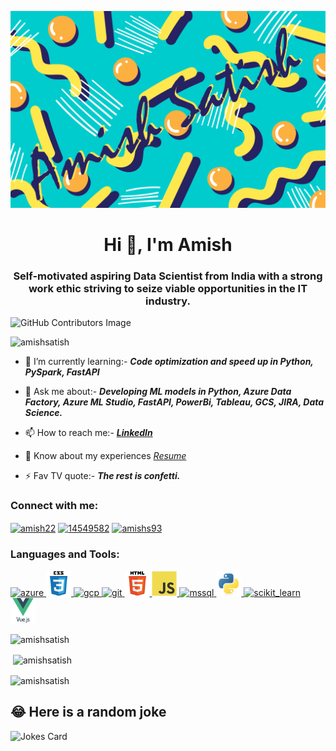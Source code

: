 ![alt text](https://github.com/AmishSatish/AmishSatish/blob/dfd13329b2dc3db997b5bc4157c2b7ee23cf33c6/77777_mod.jpg)
<h1 align="center">Hi 👋, I'm Amish</h1>
<h3 align="center">Self-motivated aspiring Data Scientist from India with a strong work ethic striving to seize viable opportunities in the IT industry.</h3>

![GitHub Contributors Image](https://contrib.rocks/image?repo=AmishSatish/AmishSatish)


<p align="left"> <img src="https://komarev.com/ghpvc/?username=amishsatish&label=Profile%20views&color=0e75b6&style=flat" alt="amishsatish" /> </p>

- 🌱 I’m currently learning:- **_Code optimization and speed up in Python, PySpark, FastAPI_**

- 💬 Ask me about:- **_Developing ML models in Python, Azure Data Factory, Azure ML Studio, FastAPI, PowerBi, Tableau, GCS, JIRA, Data Science._**

- 📫 How to reach me:- **_[LinkedIn](https://www.linkedin.com/in/amish22/)_**

- 📄 Know about my experiences [_Resume_](https://github.com/AmishSatish/AmishSatish/blob/9ecba3e1f7d31e78180ad6513a0257250fb87256/Amish's%20Resume_10_feb_2022_v2.pdf)

- ⚡ Fav TV quote:- **_The rest is confetti._**

<h3 align="left">Connect with me:</h3>
<p align="left">
<a href="https://linkedin.com/in/amish22" target="blank"><img align="center" src="https://raw.githubusercontent.com/rahuldkjain/github-profile-readme-generator/master/src/images/icons/Social/linked-in-alt.svg" alt="amish22" height="30" width="40" /></a>
<a href="https://stackoverflow.com/users/14549582" target="blank"><img align="center" src="https://raw.githubusercontent.com/rahuldkjain/github-profile-readme-generator/master/src/images/icons/Social/stack-overflow.svg" alt="14549582" height="30" width="40" /></a>
<a href="https://www.hackerrank.com/amishs93" target="blank"><img align="center" src="https://raw.githubusercontent.com/rahuldkjain/github-profile-readme-generator/master/src/images/icons/Social/hackerrank.svg" alt="amishs93" height="30" width="40" /></a>
</p>

<h3 align="left">Languages and Tools:</h3>
<p align="left"> <a href="https://azure.microsoft.com/en-in/" target="_blank"> <img src="https://www.vectorlogo.zone/logos/microsoft_azure/microsoft_azure-icon.svg" alt="azure" width="40" height="40"/> </a> <a href="https://www.w3schools.com/css/" target="_blank"> <img src="https://raw.githubusercontent.com/devicons/devicon/master/icons/css3/css3-original-wordmark.svg" alt="css3" width="40" height="40"/> </a> <a href="https://cloud.google.com" target="_blank"> <img src="https://www.vectorlogo.zone/logos/google_cloud/google_cloud-icon.svg" alt="gcp" width="40" height="40"/> </a> <a href="https://git-scm.com/" target="_blank"> <img src="https://www.vectorlogo.zone/logos/git-scm/git-scm-icon.svg" alt="git" width="40" height="40"/> </a> <a href="https://www.w3.org/html/" target="_blank"> <img src="https://raw.githubusercontent.com/devicons/devicon/master/icons/html5/html5-original-wordmark.svg" alt="html5" width="40" height="40"/> </a> <a href="https://developer.mozilla.org/en-US/docs/Web/JavaScript" target="_blank"> <img src="https://raw.githubusercontent.com/devicons/devicon/master/icons/javascript/javascript-original.svg" alt="javascript" width="40" height="40"/> </a> <a href="https://www.microsoft.com/en-us/sql-server" target="_blank"> <img src="https://www.svgrepo.com/show/303229/microsoft-sql-server-logo.svg" alt="mssql" width="40" height="40"/> </a> <a href="https://www.python.org" target="_blank"> <img src="https://raw.githubusercontent.com/devicons/devicon/master/icons/python/python-original.svg" alt="python" width="40" height="40"/> </a> <a href="https://scikit-learn.org/" target="_blank"> <img src="https://upload.wikimedia.org/wikipedia/commons/0/05/Scikit_learn_logo_small.svg" alt="scikit_learn" width="40" height="40"/> </a> <a href="https://vuejs.org/" target="_blank"> <img src="https://raw.githubusercontent.com/devicons/devicon/master/icons/vuejs/vuejs-original-wordmark.svg" alt="vuejs" width="40" height="40"/> </a> </p>

<p><img align="center" src="https://github-readme-stats.vercel.app/api/top-langs?username=amishsatish&show_icons=true&theme=dark&hide_border=true&locale=en&layout=compact" alt="amishsatish" /></p>

<p>&nbsp;<img align="center" src="https://github-readme-stats.vercel.app/api?username=amishsatish&show_icons=true&theme=dark&hide_border=true&locale=en" alt="amishsatish" /></p>

<p><img align="center" src="https://github-readme-streak-stats.herokuapp.com/?user=amishsatish&theme=dark&hide_border=true" alt="amishsatish" /></p>

## 😂 Here is a random joke

![Jokes Card](https://readme-jokes.vercel.app/api?theme=bear)
